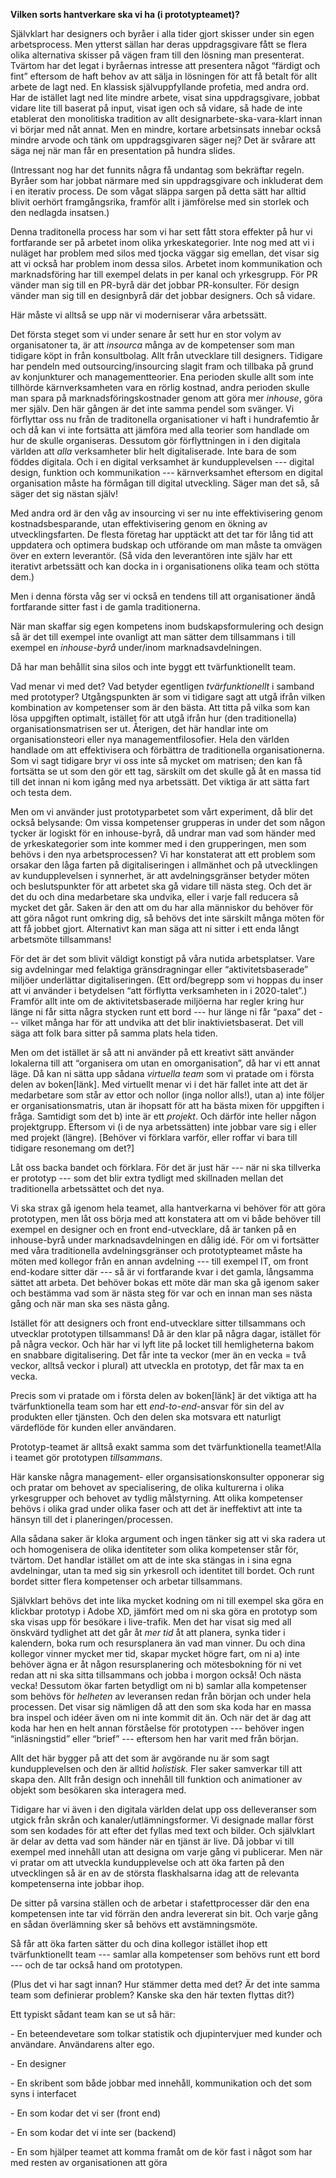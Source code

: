 **Vilken sorts hantverkare ska vi ha (i prototypteamet)?** 

Självklart har designers och byråer i alla tider gjort skisser under sin egen arbetsprocess. Men ytterst sällan har deras uppdragsgivare fått se flera olika alternativa skisser på vägen fram till den lösning man presenterat. Tvärtom har det legat i byråernas intresse att presentera något “färdigt och fint” eftersom de haft behov av att sälja in lösningen för att få betalt för allt arbete de lagt ned. En klassisk självuppfyllande profetia, med andra ord. Har de istället lagt ned lite mindre arbete, visat sina uppdragsgivare, jobbat vidare lite till baserat på input, visat igen och så vidare, så hade de inte etablerat den monolitiska tradition av allt designarbete-ska-vara-klart innan vi börjar med nåt annat. Men en mindre, kortare arbetsinsats innebar också mindre arvode och tänk om uppdragsgivaren säger nej? Det är svårare att säga nej när man får en presentation på hundra slides. 

(Intressant nog har det funnits några få undantag som bekräftar regeln. Byråer som har jobbat närmare med sin uppdragsgivare och inkluderat dem i en iterativ process. De som vågat släppa sargen på detta sätt har alltid blivit oerhört framgångsrika, framför allt i jämförelse med sin storlek och den nedlagda insatsen.)

Denna traditonella process har som vi har sett fått stora effekter på hur vi fortfarande ser på arbetet inom olika yrkeskategorier. Inte nog med att vi i nuläget har problem med silos med tjocka väggar sig emellan, det visar sig att vi också har problem inom dessa silos. Arbetet inom kommunikation och marknadsföring har till exempel delats in per kanal och yrkesgrupp. För PR vänder man sig till en PR-byrå där det jobbar PR-konsulter. För design vänder man sig till en designbyrå där det jobbar designers. Och så vidare. 

Här måste vi alltså se upp när vi moderniserar våra arbetssätt. 

Det första steget som vi under senare år sett hur en stor volym av organisatoner ta, är att *insourca* många av de kompetenser som man tidigare köpt in från konsultbolag. Allt från utvecklare till designers. Tidigare har pendeln med outsourcing/insourcing slagit fram och tillbaka på grund av konjunkturer och managementteorier. Ena perioden skulle allt som inte tillhörde kärnverksamheten vara en rörlig kostnad, andra perioden skulle man spara på marknadsföringskostnader genom att göra mer *inhouse*, göra mer själv. Den här gången är det inte samma pendel som svänger. Vi förflyttar oss nu från de traditonella organisationer vi haft i hundrafemtio år och då kan vi inte fortsätta att jämföra med alla teorier som handlade om hur de skulle organiseras. Dessutom gör förflyttningen in i den digitala världen att *alla* verksamheter blir helt digitaliserade. Inte bara de som föddes digitala. Och i en digital verksamhet är kundupplevelsen --- digital design, funktion och kommunikation --- kärnverksamhet eftersom en digital organisation måste ha förmågan till digital utveckling. Säger man det så, så säger det sig nästan själv! 

Med andra ord är den våg av insourcing vi ser nu inte effektivisering genom kostnadsbesparande, utan effektivisering genom en ökning av utvecklingsfarten. De flesta företag har upptäckt att det tar för lång tid att uppdatera och optimera budskap och utförande om man måste ta omvägen över en extern leverantör. (Så vida den leverantören inte själv har ett iterativt arbetssätt och kan docka in i organisationens olika team och stötta dem.) 

Men i denna första våg ser vi också en tendens till att organisationer ändå fortfarande sitter fast i de gamla traditionerna. 

När man skaffar sig egen kompetens inom budskapsformulering och design så är det till exempel inte ovanligt att man sätter dem tillsammans i till exempel en *inhouse-byrå* under/inom marknadsavdelningen.

Då har man behållit sina silos och inte byggt ett tvärfunktionellt team. 

Vad menar vi med det? Vad betyder egentligen *tvärfunktionellt* i samband med prototyper? Utgångspunkten är som vi tidigare sagt att utgå ifrån vilken kombination av kompetenser som är den bästa. Att titta på vilka som kan lösa uppgiften optimalt, istället för att utgå ifrån hur (den traditionella) organisationsmatrisen ser ut. Återigen, det här handlar inte om organisationsteori eller nya managementfilosofier. Hela den världen handlade om att effektivisera och förbättra de traditionella organisationerna. Som vi sagt tidigare bryr vi oss inte så mycket om matrisen; den kan få fortsätta se ut som den gör ett tag, särskilt om det skulle gå åt en massa tid till det innan ni kom igång med nya arbetssätt. Det viktiga är att sätta fart och testa dem. 

Men om vi använder just prototyparbetet som vårt experiment, då blir det också belysande: Om vissa kompetenser grupperas in under det som någon tycker är logiskt för en inhouse-byrå, då undrar man vad som händer med de yrkeskategorier som inte kommer med i den grupperingen, men som behövs i den nya arbetsprocessen? Vi har konstaterat att ett problem som orsakar den låga farten på digitaliseringen i allmänhet och på utvecklingen av kundupplevelsen i synnerhet, är att avdelningsgränser betyder möten och beslutspunkter för att arbetet ska gå vidare till nästa steg. Och det är det du och dina medarbetare ska undvika, eller i varje fall reducera så mycket det går. Saken är den att om du har alla människor du behöver för att göra något runt omkring dig, så behövs det inte särskilt många möten för att få jobbet gjort. Alternativt kan man säga att ni sitter i ett enda långt arbetsmöte tillsammans! 

För det är det som blivit väldigt konstigt på våra nutida arbetsplatser. Vare sig avdelningar med felaktiga gränsdragningar eller “aktivitetsbaserade” miljöer underlättar digitaliseringen. (Ett ord/begrepp som vi hoppas du inser att vi använder i betydelsen “att förflytta verksamheten in i 2020-talet”.) Framför allt inte om de aktivitetsbaserade miljöerna har regler kring hur länge ni får sitta några stycken runt ett bord --- hur länge ni får “paxa” det --- vilket många har för att undvika att det blir inaktivietsbaserat. Det vill säga att folk bara sitter på samma plats hela tiden. 

Men om det istället är så att ni använder på ett kreativt sätt använder lokalerna till att “organisera om utan en omorganisation”, då har vi ett annat läge. Då kan ni sätta upp sådana *virtuella team* som vi pratade om i första delen av boken\[länk\]. Med virtuellt menar vi i det här fallet inte att det är medarbetare som står av ettor och nollor (inga nollor alls!), utan a) inte följer er organisationsmatris, utan är ihopsatt för att ha bästa mixen för uppgiften i fråga. Samtidigt som det b) inte är ett *projekt*. Och därför inte heller någon projektgrupp. Eftersom vi (i de nya arbetssätten) inte jobbar vare sig i eller med projekt (längre). \[Behöver vi förklara varför, eller roffar vi bara till tidigare resonemang om det?\]

Låt oss backa bandet och förklara. För det är just här --- när ni ska tillverka er prototyp --- som det blir extra tydligt med skillnaden mellan det traditionella arbetssättet och det nya. 

Vi ska strax gå igenom hela teamet, alla hantverkarna vi behöver för att göra prototypen, men låt oss börja med att konstatera att om vi både behöver till exempel en designer och en front end-utvecklare, då är tanken på en inhouse-byrå under marknadsavdelningen en dålig idé. För om vi fortsätter med våra traditionella avdelningsgränser och prototypteamet måste ha möten med kollegor från en annan avdelning --- till exempel IT, om front end-kodare sitter där --- så är vi fortfarande kvar i det gamla, långsamma sättet att arbeta. Det behöver bokas ett möte där man ska gå igenom saker och bestämma vad som är nästa steg för var och en innan man ses nästa gång och när man ska ses nästa gång. 

Istället för att designers och front end-utvecklare sitter tillsammans och utvecklar prototypen tillsammans! Då är den klar på några dagar, istället för på några veckor. Och här har vi lyft lite på locket till hemligheterna bakom en snabbare digitalisering. Det får inte ta veckor (mer än en vecka = två veckor, alltså veckor i plural) att utveckla en prototyp, det får max ta en vecka. 

Precis som vi pratade om i första delen av boken\[länk\] är det viktiga att ha tvärfunktionella team som har ett *end-to-end*-ansvar för sin del av produkten eller tjänsten. Och den delen ska motsvara ett naturligt värdeflöde för kunden eller användaren. 

Prototyp-teamet är alltså exakt samma som det tvärfunktionella teamet!Alla i teamet gör prototypen *tillsammans*. 

Här kanske några management- eller organsisationskonsulter opponerar sig och pratar om behovet av specialisering, de olika kulturerna i olika yrkesgrupper och behovet av tydlig målstyrning. Att olika kompetenser behövs i olika grad under olika faser och att det är ineffektivt att inte ta hänsyn till det i planeringen/processen. 

Alla sådana saker är kloka argument och ingen tänker sig att vi ska radera ut och homogenisera de olika identiteter som olika kompetenser står för, tvärtom. Det handlar istället om att de inte ska stängas in i sina egna avdelningar, utan ta med sig sin yrkesroll och identitet till bordet. Och runt bordet sitter flera kompetenser och arbetar tillsammans.  

Självklart behövs det inte lika mycket kodning om ni till exempel ska göra en klickbar prototyp i Adobe XD, jämfört med om ni ska göra en prototyp som ska visas upp för besökare i live-trafik. Men det har visat sig med all önskvärd tydlighet att det går åt *mer tid* åt att planera, synka tider i kalendern, boka rum och resursplanera än vad man vinner. Du och dina kollegor vinner mycket mer tid, skapar mycket högre fart, om ni a) inte behöver ägna er åt någon resursplanering och mötesbokning för ni vet redan att ni ska sitta tillsammans och jobba i morgon också! Och nästa vecka! Dessutom ökar farten betydligt om ni b) samlar alla kompetenser som behövs för *helheten* av leveransen redan från början och under hela processen. Det visar sig nämligen då att den som ska koda har en massa bra inspel och idéer även om ni inte kommit dit än. Och när det är dag att koda har hen en helt annan förståelse för prototypen --- behöver ingen “inläsningstid” eller “brief” --- eftersom hen har varit med från början. 

Allt det här bygger på att det som är avgörande nu är som sagt kundupplevelsen och den är alltid *holistisk.* Fler saker samverkar till att skapa den. Allt från design och innehåll till funktion och animationer av objekt som besökaren ska interagera med. 

Tidigare har vi även i den digitala världen delat upp oss delleveranser som utgick från skrån och kanaler/utlämningsformer. Vi designade mallar först som sen kodades för att efter det fyllas med text och bilder. Och självklart är delar av detta vad som händer när en tjänst är live. Då jobbar vi till exempel med innehåll utan att designa om varje gång vi publicerar. Men när vi pratar om att utveckla kundupplevelse och att öka farten på den utvecklingen så är en av de största flaskhalsarna idag att de relevanta kompetenserna inte jobbar ihop. 

De sitter på varsina ställen och de arbetar i stafettprocesser där den ena kompetensen inte tar vid förrän den andra levererat sin bit. Och varje gång en sådan överlämning sker så behövs ett avstämningsmöte. 

Så får att öka farten sätter du och dina kollegor istället ihop ett tvärfunktionellt team --- samlar alla kompetenser som behövs runt ett bord --- och de tar också hand om prototypen. 

(Plus det vi har sagt innan? Hur stämmer detta med det? Är det inte samma team som definierar problem? Kanske ska den här texten flyttas dit?) 

Ett typiskt sådant team kan se ut så här: 

\- En beteendevetare som tolkar statistik och djupintervjuer med kunder och användare. Användarens alter ego. 

\- En designer

\- En skribent som både jobbar med innehåll, kommunikation och det som syns i interfacet

\- En som kodar det vi ser (front end)

\- En som kodar det vi inte ser (backend)

\- En som hjälper teamet att komma framåt om de kör fast i något som har med resten av organisationen att göra